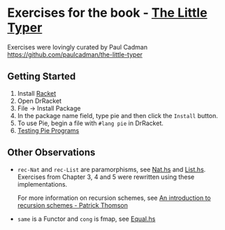 # Exercises for the book - [The Little Typer](http://thelittletyper.com/)

Exercises were lovingly curated by Paul Cadman
https://github.com/paulcadman/the-little-typer

## Getting Started

  1. Install [Racket](https://racket-lang.org/)
  2. Open DrRacket
  3. File -> Install Package
  4. In the package name field, type pie and then click the `Install` button.
  5. To use Pie, begin a file with `#lang pie` in DrRacket.
  6. [Testing Pie Programs](https://docs.racket-lang.org/pie/index.html#%28form._%28%28lib._pie%2Fmain..rkt%29._check-same%29%29)

## Other Observations

  - `rec-Nat` and `rec-List` are paramorphisms, see [Nat.hs](https://github.com/awalterschulze/the-little-typer-exercises/blob/master/pie-haskell/src/Pie/Nat.hs) and [List.hs](https://github.com/awalterschulze/the-little-typer-exercises/blob/master/pie-haskell/src/Pie/List.hs).  Exercises from Chapter 3, 4 and 5 were rewritten using these implementations.
  
    For more information on recursion schemes, see [An introduction to recursion schemes - Patrick Thomson](https://blog.sumtypeofway.com/an-introduction-to-recursion-schemes/)

  - `same` is a Functor and `cong` is fmap, see [Equal.hs](https://github.com/awalterschulze/the-little-typer-exercises/blob/master/pie-haskell/src/Pie/Equal.hs)
